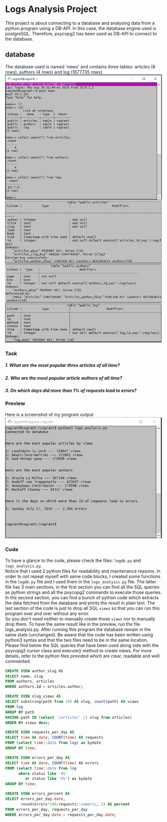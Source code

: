 # Logs Analysis Project

This project is about connecting to a database and analysing data from a python
program using a DB-API. In this case, the database engine used is postgreSQL.
Therefore, psycopg2 has been used as DB-API to connect to the database.

## database
The database used is named 'news' and contains three tables:
articles (8 rows), authors (4 rows) and log (1677735 rows)
![database overview](img/database.png)
![articles](img/articles.png)
![articles](img/authors.png)
![articles](img/log.png)

### Task

##### 1. What are the most popular three articles of all time?
##### 2. Who are the most popular article authors of all time?
##### 3. On which days did more than 1% of requests lead to errors?

### Preview
Here is a screenshot of my program output
![Program output](img/Output.png)

### Code  
To have a glance to the code, please check the files: `logdb.py` and
`logs_analysis.py`.
<br>
Notice that I used 2 python files for readability and maintenance reasons.
In order to not repeat myself with same code blocks, I created some functions in
the `logdb.py` file and I used them in the `logs_analysis.py` file. The latter
file has 3 main sections, in the first section you can find all the SQL queries
as python strings and all the psycopg2 commands to execute those queries. In the
second section, you can find a bunch of python code which extracts the data
fetched from the database and prints the result in plain text. The last section
of the code is just to drop all SQL `views` so that you can run this program
over and over without any error.
<br>
So you don't need neither to manually create those `views` nor to manually drop
them. To have the same result like in the preview, run the file logs_analysis.py.
After running this program the database remain in the same state (unchanged).
Be aware that the code has been written using python3 syntax and that the two
files need to be in the same location. 
<br>
Please find below the SQL queries that have been used along side with the psycopg2
cursor class and execute() method to create views. For more details, refer to the
python files provided which are clear, readable and well commented.

```SQL
CREATE VIEW author_slug AS
SELECT name, slug
FROM authors, articles
WHERE authors.id = articles.author;
```
```SQL
CREATE VIEW slug_views AS
SELECT substring(path from 10) AS slug, count(path) AS views
FROM log
GROUP BY path
HAVING path IN (select '/article/' || slug from articles)
ORDER BY views desc;
```
```SQL
CREATE VIEW requests_per_day AS
SELECT time AS date, COUNT(time) AS requests
FROM (select time::date from log) as bydate
GROUP BY time;
```
```SQL
CREATE VIEW errors_per_day AS
SELECT time AS date, COUNT(time) AS errors
FROM (select time::date from log
      where status like '4%'
         or status like '5%') as bydate
GROUP BY time;
```
```SQL
CREATE VIEW errors_percent AS
SELECT errors_per_day.date,
       round(errors*100/requests::numeric, 2) AS percent
FROM errors_per_day, requests_per_day
WHERE errors_per_day.date = requests_per_day.date;
```
